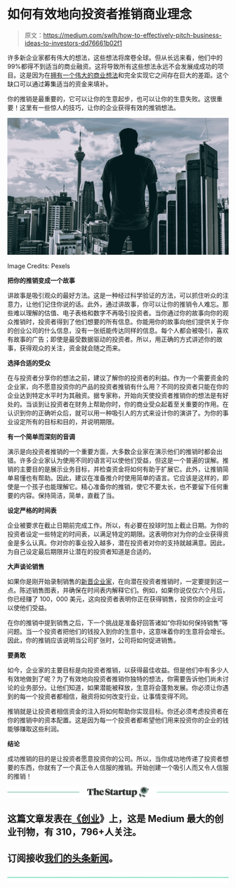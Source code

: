 # 如何有效地向投资者推销商业理念

> 原文：<https://medium.com/swlh/how-to-effectively-pitch-business-ideas-to-investors-dd76661b02f1>

许多新企业家都有伟大的想法，这些想法将席卷全球。但从长远来看，他们中的 99%都得不到适当的商业融资。这将导致所有这些想法永远不会发展成成功的项目。这是因为在[拥有一个伟大的商业想法](https://www.incparadise.net/writing-a-business-plan/)和完全实现它之间存在巨大的差距。这个缺口可以通过筹集适当的资金来填补。

你的推销是最重要的，它可以让你的生意起步，也可以让你的生意失败。这很重要！这里有一些惊人的技巧，让你的企业获得有效的推销想法。

![](img/dd2fb83017fc10649e3b4f8799e6de94.png)

Image Credits: Pexels

**把你的推销变成一个故事**

讲故事是吸引观众的最好方法。这是一种经过科学验证的方法，可以抓住听众的注意力，让他们记住你说的话。此外，通过讲故事，你可以让你的推销令人难忘。那些难以理解的估值、电子表格和数字不再吸引投资者。当你通过你的故事向你的观众推销时，投资者得到了他们想要的所有信息。你能用你的故事向他们提供关于你的创业公司的什么信息，没有一张纸能传达同样的信息。每个人都会被吸引，喜欢有故事的广告；即使是最受数据驱动的投资者。所以，用正确的方式讲述你的故事，获得观众的关注，资金就会随之而来。

**选择合适的受众**

在与投资者分享你的想法之前，建议了解你的投资者的利益。作为一个需要资金的企业家，向不愿意投资你的产品的投资者推销有什么用？不同的投资者只能在你的企业达到特定水平时为其融资。据专家称，开始向天使投资者推销你的想法是有好处的。当谈到让投资者在财务上帮助你时，你的商业受众起着至关重要的作用。在认识到你的正确听众后，就可以用一种吸引人的方式来设计你的演讲了。为你的事业设定所有的目标和目的，并说明期限。

**有一个简单而深刻的音调**

演示是向投资者推销的一个重要方面，大多数企业家在演示他们的推销时都会出错。许多企业家认为使用不同的语言可以使他们受益，但这是一个普遍的误解。推销的主要目的是展示业务目标，并检查资金将如何有助于扩展它。此外，让推销简单易懂也有帮助。因此，建议在准备推介时使用简单的语言。它应该是这样的，即使是一个孩子也能理解它。精心准备你的推销，使它不要太长，也不要留下任何重要的内容。保持简洁，简单，直截了当。

**设定严格的时间表**

企业被要求在截止日期前完成工作。所以，有必要在投球时加上截止日期。为你的投资者设定一些特定的时间表，以满足特定的期限。这表明你对为你的企业获得资金是多么认真。你对你的事业投入越多，潜在投资者对你的支持就越满意。因此，为自己设定最后期限并让潜在的投资者知道是合适的。

**大声谈论销售**

如果你是刚开始录制销售的[新晋企业家](https://www.inc.com/minda-zetlin/the-10-most-popular-new-businesses-for-entrepreneurs-to-start.html)，在向潜在投资者推销时，一定要提到这一点。陈述销售图表，并确保在时间表内解释它们。例如，如果你说仅仅六个月后，你已经赚了 100，000 美元，这向投资者表明你正在获得销售，投资你的企业可以使他们受益。

在你的推销中提到销售之后，下一个挑战是准备好回答诸如“你将如何保持销售”等问题。当一个投资者把他们的钱投入到你的生意中，这意味着你的生意将会增长。因此，你的推销应该说明当公司扩张时，公司将如何促进销售。

**要勇敢**

如今，企业家的主要目标是向投资者推销，以获得最佳收益。但是他们中有多少人有效地做到了呢？为了有效地向投资者推销你独特的想法，你需要告诉他们尚未讨论的业务部分。让他们知道，如果潜能被释放，生意将会蓬勃发展。你必须让你遇到的每一个投资者都相信，融资将如何改变行业，让事情变得不同。

推销就是让投资者相信资金的注入将如何帮助你实现目标。你还必须考虑投资者在你的推销中的资本配置。这是因为每一个投资者都希望他们用来投资你的企业的钱能够赚取这些利润。

**结论**

成功推销的目的是让投资者愿意投资你的公司。所以，当你成功地传递了投资者想要的东西，你就有了一个真正令人信服的推销。开始创建一个吸引人而又令人信服的推销！

[![](img/308a8d84fb9b2fab43d66c117fcc4bb4.png)](https://medium.com/swlh)

## 这篇文章发表在[《创业](https://medium.com/swlh)》上，这是 Medium 最大的创业刊物，有 310，796+人关注。

## 订阅接收[我们的头条新闻](http://growthsupply.com/the-startup-newsletter/)。

[![](img/b0164736ea17a63403e660de5dedf91a.png)](https://medium.com/swlh)